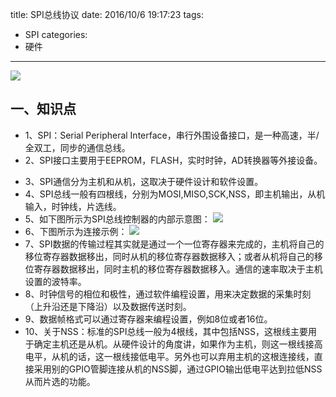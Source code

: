 title: SPI总线协议
date: 2016/10/6 19:17:23
tags:
- SPI
categories:
- 硬件
---

![](http://od68ytlrn.bkt.clouddn.com/SPI%E9%80%9A%E4%BF%A1%E5%8E%9F%E7%90%86.png)

## 一、知识点
- 1、SPI：Serial Peripheral Interface，串行外围设备接口，是一种高速，半/全双工，同步的通信总线。
- 2、SPI接口主要用于EEPROM，FLASH，实时时钟，AD转换器等外接设备。

<!-- more -->

- 3、SPI通信分为主机和从机，这取决于硬件设计和软件设置。
- 4、SPI总线一般有四根线，分别为MOSI,MISO,SCK,NSS，即主机输出，从机输入，时钟线，片选线。
- 5、如下图所示为SPI总线控制器的内部示意图：
![](http://od68ytlrn.bkt.clouddn.com/SPI%E5%86%85%E9%83%A8%E7%BB%93%E6%9E%84.png)
- 6、下图所示为连接示例：
![](http://od68ytlrn.bkt.clouddn.com/SPI%E8%BF%9E%E6%8E%A5%E5%9B%BE%E7%A4%BA.png)
- 7、SPI数据的传输过程其实就是通过一个一位寄存器来完成的，主机将自己的移位寄存器数据移出，同时从机的移位寄存器数据移入；或者从机将自己的移位寄存器数据移出，同时主机的移位寄存器数据移入。通信的速率取决于主机设置的波特率。
- 8、时钟信号的相位和极性，通过软件编程设置，用来决定数据的采集时刻（上升沿还是下降沿）以及数据传送时刻。
- 9、数据帧格式可以通过寄存器来编程设置，例如8位或者16位。
- 10、关于NSS：标准的SPI总线一般为4根线，其中包括NSS，这根线主要用于确定主机还是从机。从硬件设计的角度讲，如果作为主机，则这一根线接高电平，从机的话，这一根线接低电平。另外也可以弃用主机的这根连接线，直接采用别的GPIO管脚连接从机的NSS脚，通过GPIO输出低电平达到拉低NSS从而片选的功能。
